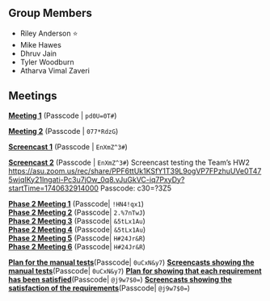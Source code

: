 ## Group Members
- Riley Anderson ⭐
- Mike Hawes
- Dhruv Jain
- Tyler Woodburn
- Atharva Vimal Zaveri

## Meetings

**[Meeting 1](https://asu.zoom.us/rec/share/CnUaOaSmgTZgYj72GcuJqv4A-ny4Z3OUgXHT1gDFN0UCV1NhnmKSLn4PIbVs50JB.EvTZx3vgfOYYWd3o?startTime=1738643663000)**
(Passcode | `pd0U=0T#`)

**[Meeting 2](https://asu.zoom.us/rec/share/-CunqR6wGVC3MCnj0l6XEcZMmvffds6jPsN9Ip7pLFsuGuulmrJWEelzZnupiF6h.ANlWXv7CAuwPqFqJ?startTime=1738812597000)**
(Passcode | `077*RdzG`)

**[Screencast 1](https://asu.zoom.us/rec/share/KlUjtnhwd_ASSPLawqZ7oTxsPErNr-O3-fGUP8YZjSr9ZSN6MsB5UTF6lfDOoRzh.2MvOWXXvqb0zsS0w?startTime=1738991591000)**
(Passcode | `EnXmZ^3#`)

**[Screencast 2](https://asu.zoom.us/rec/share/KlUjtnhwd_ASSPLawqZ7oTxsPErNr-O3-fGUP8YZjSr9ZSN6MsB5UTF6lfDOoRzh.2MvOWXXvqb0zsS0w?startTime=1738993219000)**
(Passcode | `EnXmZ^3#`)
Screencast testing the Team’s HW2
https://asu.zoom.us/rec/share/PPF6ttUk1KSfY1T39L9ogVP7FPzhuUVe0T475wjqIKy21lngati-Pc3u7jOw_0q8.vJuGkVC-iq7PxyDy?startTime=1740632914000 Passcode: c30=?3Z5


**[Phase 2 Meeting 1](https://asu.zoom.us/rec/share/yOv4AmrnU4yK7fm8aSZMTPXRdRXF6n_kd09xC11QO7hJuhN65fZ4FFm1qaYslBwQ.zbFywlPJIEEOWIa8?startTime=1740444555000)** (Passcode| `!HN4!qx1`)\
**[Phase 2 Meeting 2](https://asu.zoom.us/rec/share/ken7O88_PD7IyMpRJo8UjtQ4bGzfpvu-y7btOSE9CqrZEK1xblcVkjWRe5ceBAGM.41nYaBtbOX1Ozyvf?startTime=1740710349000)** (Passcode| `2.%7nTwJ`)\
**[Phase 2 Meeting 3](https://asu.zoom.us/rec/share/qPxRw-bZJ_MUcpIyOAe2dbWE6LRNH6JuMGSS_uIyFwDUCowFyfO_-U36WQvxDE4.K3KO1ZYCi0pnlKed?startTime=1740713343000)** (Passcode| `&5tLx1Au`)\
**[Phase 2 Meeting 4](https://asu.zoom.us/rec/share/qPxRw-bZJ_MUcpIyOAe2dbWE6LRNH6JuMGSS_uIyFwDUCowFyfO_-U36WQvxDE4.K3KO1ZYCi0pnlKed?startTime=1740714219000)** (Passcode| `&5tLx1Au`)\
**[Phase 2 Meeting 5](https://asu.zoom.us/rec/share/P0xduZAQaGG_8ngK4VX7H9IHF91XQlvqoqAt6ohv-7a58RYo-6kk-vkqSplHUzhu.pWhjBVv7OSOvlbBv?startTime=1740804384000)** (Passcode| `H#24Jr&R`)\
**[Phase 2 Meeting 6](https://asu.zoom.us/rec/share/P0xduZAQaGG_8ngK4VX7H9IHF91XQlvqoqAt6ohv-7a58RYo-6kk-vkqSplHUzhu.pWhjBVv7OSOvlbBv?startTime=1740804826000)** (Passcode| `H#24Jr&R`)

**[Plan for the manual tests](https://asu.zoom.us/rec/share/J0g-CHyrBV76wiO00y_vgwGD-IIZCf1dMtZkz5v_merlZ6oWrLrHporANBXpEJUa.HwF_biWCQY7MzWkx?startTime=1740792288000)**(Passcode| `0uCxN&y7`)
**[Screencasts showing the manual tests](https://asu.zoom.us/rec/share/J0g-CHyrBV76wiO00y_vgwGD-IIZCf1dMtZkz5v_merlZ6oWrLrHporANBXpEJUa.HwF_biWCQY7MzWkx?startTime=1740794640000)**(Passcode| `0uCxN&y7`)
**[Plan for showing that each requirement has been satisfied](https://asu.zoom.us/rec/share/EE5D82jgYV--c8QzCFd1hbqltpLfRnJPdKWg39BV_-heljmwLeR9X8Om05lubDzt.ajNvXd596jIo5Iv4?startTime=1740802119000)**(Passcode| `@j9w7$0=`)
**[Screencasts showing the satisfaction of the requirements](https://asu.zoom.us/rec/share/EE5D82jgYV--c8QzCFd1hbqltpLfRnJPdKWg39BV_-heljmwLeR9X8Om05lubDzt.ajNvXd596jIo5Iv4?startTime=1740803574000)**(Passcode| `@j9w7$0=`)
